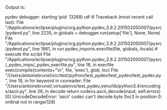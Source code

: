 Output is:

pydev debugger: starting (pid: 13268)
utf-8
Traceback (most recent call last):
  File "/Applications/eclipse/plugins/org.python.pydev_3.9.2.201502050007/pysrc/pydevd.py", line 2235, in <module>
    globals = debugger.run(setup['file'], None, None)
  File "/Applications/eclipse/plugins/org.python.pydev_3.9.2.201502050007/pysrc/pydevd.py", line 1661, in run
    pydev_imports.execfile(file, globals, locals)  # execute the script
  File "/Applications/eclipse/plugins/org.python.pydev_3.9.2.201502050007/pysrc/_pydev_imps/_pydev_execfile.py", line 18, in execfile
    exec(compile(contents+"\n", file, 'exec'), glob, loc) 
  File "/Users/antoinebrunel/src/test/python/test_pydev/test_pydev/test_pydev.py", line 18, in <module>
    for keyword in csvreader:
  File "/Users/antoinebrunel/.virtualenvs/test_pydev_venv/lib/python3.4/encodings/ascii.py", line 26, in decode
    return codecs.ascii_decode(input, self.errors)[0]
UnicodeDecodeError: 'ascii' codec can't decode byte 0xc3 in position 0: ordinal not in range(128)
